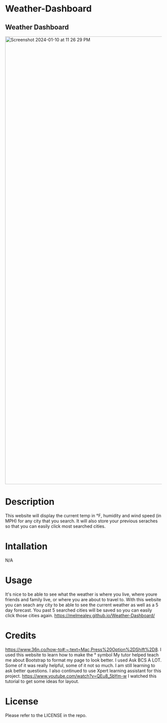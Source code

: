 # Weather-Dashboard
## Weather Dashboard

<img width="1435" alt="Screenshot 2024-01-10 at 11 26 29 PM" src="https://github.com/melmealey/Weather-Dashboard/assets/147653410/bd83515a-08cb-456e-bb15-5682b3f715c9">

# Description
This website will display the current temp in °F, humidity and wind speed (in MPH) for any city that you search. It will also store your previous seraches so that you can easily click most searched cities. 

# Intallation
N/A

# Usage
It's nice to be able to see what the weather is where you live, where youre friends and family live, or where you are about to travel to. With this website you can seach any city to be able to see the current weather as well as a 5 day forecast. You past 5 searched cities will be saved so you can easily click those cities again. https://melmealey.github.io/Weather-Dashboard/

# Credits
https://www.36n.co/how-to#:~:text=Mac,Press%20Option%2DShift%2D8.  I used this website to learn how to make the ° symbol
My tutor helped teach me about Bootstrap to format my page to look better.
I used Ask BCS A LOT. Some of it was really helpful, some of it not so much. I am still learning to ask better questions. I also continued to use Xpert learning assistant for this project. 
https://www.youtube.com/watch?v=QEu8_5bYm-w  I watched this tutorial to get some ideas for layout.


# License
Please refer to the LICENSE in the repo.

